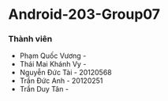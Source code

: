 # Android-203-Group07
### Thành viên
* Phạm Quốc Vương - 
* Thái Mai Khánh Vy - 
* Nguyễn Đức Tài - 20120568
* Trần Đức Anh - 20120251 
* Trần Duy Tân - 
